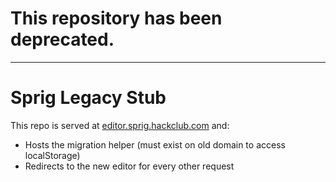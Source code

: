 # This repository has been deprecated. 
--- 
# Sprig Legacy Stub

This repo is served at [editor.sprig.hackclub.com](https://editor.sprig.hackclub.com) and:

- Hosts the migration helper (must exist on old domain to access localStorage)
- Redirects to the new editor for every other request
